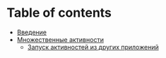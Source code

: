 # Table of contents

* [Введение](README.md)
* [Множественные активности](myltiple-activity/README.md)
  * [Запуск активностей из других приложений](myltiple-activity/06.md)


